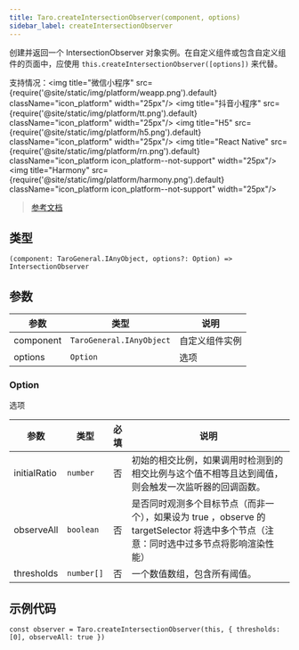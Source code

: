 ```yaml
---
title: Taro.createIntersectionObserver(component, options)
sidebar_label: createIntersectionObserver
---
```


创建并返回一个 IntersectionObserver 对象实例。在自定义组件或包含自定义组件的页面中，应使用 `this.createIntersectionObserver([options])` 来代替。

支持情况：<img title="微信小程序" src={require('@site/static/img/platform/weapp.png').default} className="icon_platform" width="25px"/> <img title="抖音小程序" src={require('@site/static/img/platform/tt.png').default} className="icon_platform" width="25px"/> <img title="H5" src={require('@site/static/img/platform/h5.png').default} className="icon_platform" width="25px"/> <img title="React Native" src={require('@site/static/img/platform/rn.png').default} className="icon_platform icon_platform--not-support" width="25px"/> <img title="Harmony" src={require('@site/static/img/platform/harmony.png').default} className="icon_platform icon_platform--not-support" width="25px"/>

> [参考文档](https://developers.weixin.qq.com/miniprogram/dev/api/wxml/wx.createIntersectionObserver.html)

## 类型

```tsx
(component: TaroGeneral.IAnyObject, options?: Option) => IntersectionObserver
```

## 参数

| 参数 | 类型 | 说明 |
| --- | --- | --- |
| component | `TaroGeneral.IAnyObject` | 自定义组件实例 |
| options | `Option` | 选项 |

### Option

选项

| 参数 | 类型 | 必填 | 说明 |
| --- | --- | :---: | --- |
| initialRatio | `number` | 否 | 初始的相交比例，如果调用时检测到的相交比例与这个值不相等且达到阈值，则会触发一次监听器的回调函数。 |
| observeAll | `boolean` | 否 | 是否同时观测多个目标节点（而非一个），如果设为 true ，observe 的 targetSelector 将选中多个节点（注意：同时选中过多节点将影响渲染性能） |
| thresholds | `number[]` | 否 | 一个数值数组，包含所有阈值。 |

## 示例代码

```tsx
const observer = Taro.createIntersectionObserver(this, { thresholds: [0], observeAll: true })
```
